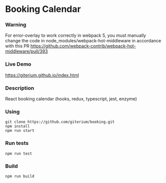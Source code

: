 Booking Calendar
================

### Warning

For error-overlay to work correctly in webpack 5, you must manually change the code in node_modules/webpack-hot-middleware in accordance with this PR https://github.com/webpack-contrib/webpack-hot-middleware/pull/393

### Live Demo

https://giterium.github.io/index.html

### Description

React booking calendar (hooks, redux, typescript, jest, enzyme)

### Using

```
git clone https://github.com/giterium/booking.git
npm install
npm run start
```

### Run tests

```
npm run test
```

### Build

```
npm run build
```